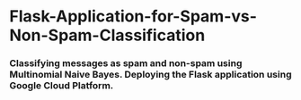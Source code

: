 # Flask-Application-for-Spam-vs-Non-Spam-Classification

### Classifying messages as spam and non-spam using Multinomial Naive Bayes. Deploying the Flask application using Google Cloud Platform.
